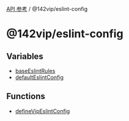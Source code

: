 [API 参考](../../index.md) / @142vip/eslint-config

# @142vip/eslint-config

## Variables

- [baseEslintRules](variables/baseEslintRules.md)
- [defaultEslintConfig](variables/defaultEslintConfig.md)

## Functions

- [defineVipEslintConfig](functions/defineVipEslintConfig.md)

